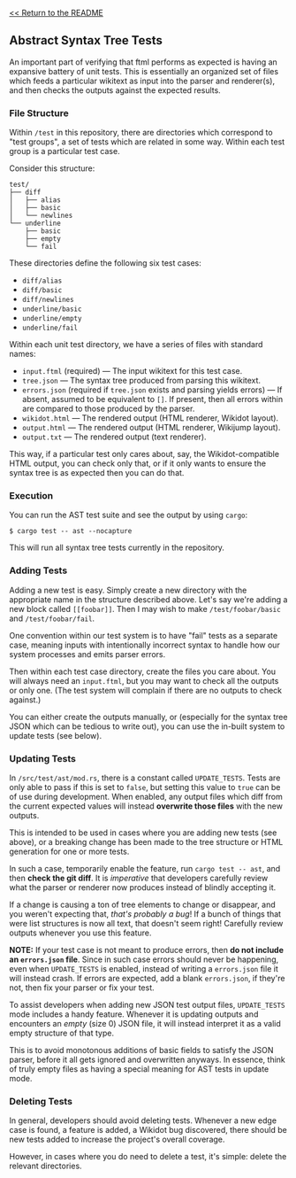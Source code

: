 [<< Return to the README](../README.md)

## Abstract Syntax Tree Tests

An important part of verifying that ftml performs as expected is having an expansive battery of unit tests. This is essentially an organized set of files which feeds a particular wikitext as input into the parser and renderer(s), and then checks the outputs against the expected results.

### File Structure

Within `/test` in this repository, there are directories which correspond to "test groups", a set of tests which are related in some way. Within each test group is a particular test case.

Consider this structure:

```
test/
├── diff
│   ├── alias
│   ├── basic
│   └── newlines
└── underline
    ├── basic
    ├── empty
    └── fail
```

These directories define the following six test cases:
* `diff/alias`
* `diff/basic`
* `diff/newlines`
* `underline/basic`
* `underline/empty`
* `underline/fail`

Within each unit test directory, we have a series of files with standard names:
* `input.ftml` (required) &mdash; The input wikitext for this test case.
* `tree.json` &mdash; The syntax tree produced from parsing this wikitext.
* `errors.json` (required if `tree.json` exists and parsing yields errors) &mdash; If absent, assumed to be equivalent to `[]`. If present, then all errors within are compared to those produced by the parser.
* `wikidot.html` &mdash; The rendered output (HTML renderer, Wikidot layout).
* `output.html` &mdash; The rendered output (HTML renderer, Wikijump layout).
* `output.txt` &mdash; The rendered output (text renderer).

This way, if a particular test only cares about, say, the Wikidot-compatible HTML output, you can check only that, or if it only wants to ensure the syntax tree is as expected then you can do that.

### Execution

You can run the AST test suite and see the output by using `cargo`:

```
$ cargo test -- ast --nocapture
```

This will run all syntax tree tests currently in the repository.

### Adding Tests

Adding a new test is easy. Simply create a new directory with the appropriate name in the structure described above. Let's say we're adding a new block called `[[foobar]]`. Then I may wish to make `/test/foobar/basic` and `/test/foobar/fail`.

One convention within our test system is to have "fail" tests as a separate case, meaning inputs with intentionally incorrect syntax to handle how our system processes and emits parser errors.

Then within each test case directory, create the files you care about. You will always need an `input.ftml`, but you may want to check all the outputs or only one. (The test system will complain if there are no outputs to check against.)

You can either create the outputs manually, or (especially for the syntax tree JSON which can be tedious to write out), you can use the in-built system to update tests (see below).

### Updating Tests

In `/src/test/ast/mod.rs`, there is a constant called `UPDATE_TESTS`. Tests are only able to pass if this is set to `false`, but setting this value to `true` can be of use during development. When enabled, any output files which diff from the current expected values will instead **overwrite those files** with the new outputs.

This is intended to be used in cases where you are adding new tests (see above), or a breaking change has been made to the tree structure or HTML generation for one or more tests.

In such a case, temporarily enable the feature, run `cargo test -- ast`, and then **check the git diff**. It is _imperative_ that developers carefully review what the parser or renderer now produces instead of blindly accepting it.

If a change is causing a ton of tree elements to change or disappear, and you weren't expecting that, _that's probably a bug_! If a bunch of things that were list structures is now all text, that doesn't seem right! Carefully review outputs whenever you use this feature.

__NOTE:__ If your test case is not meant to produce errors, then **do not include an `errors.json` file**. Since in such case errors should never be happening, even when `UPDATE_TESTS` is enabled, instead of writing a `errors.json` file it will instead crash. If errors are expected, add a blank `errors.json`, if they're not, then fix your parser or fix your test.

To assist developers when adding new JSON test output files, `UPDATE_TESTS` mode includes a handy feature. Whenever it is updating outputs and encounters an _empty_ (size 0) JSON file, it will instead interpret it as a valid empty structure of that type.

This is to avoid monotonous additions of basic fields to satisfy the JSON parser, before it all gets ignored and overwritten anyways. In essence, think of truly empty files as having a special meaning for AST tests in update mode.

### Deleting Tests

In general, developers should avoid deleting tests. Whenever a new edge case is found, a feature is added, a Wikidot bug discovered, there should be new tests added to increase the project's overall coverage.

However, in cases where you do need to delete a test, it's simple: delete the relevant directories.
